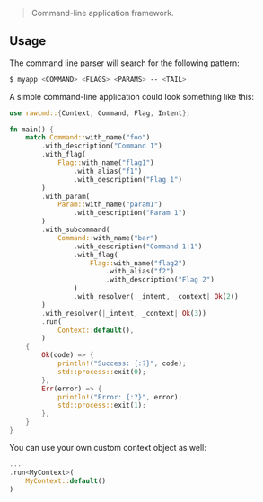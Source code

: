 > Command-line application framework.

## Usage

The command line parser will search for the following pattern:

```sh
$ myapp <COMMAND> <FLAGS> <PARAMS> -- <TAIL>
```

A simple command-line application could look something like this:

```rs
use rawcmd::{Context, Command, Flag, Intent};

fn main() {
    match Command::with_name("foo")
        .with_description("Command 1")
        .with_flag(
            Flag::with_name("flag1")
                .with_alias("f1")
                .with_description("Flag 1")
        )
        .with_param(
            Param::with_name("param1")
                .with_description("Param 1")
        )
        .with_subcommand(
            Command::with_name("bar")
                .with_description("Command 1:1")
                .with_flag(
                    Flag::with_name("flag2")
                        .with_alias("f2")
                        .with_description("Flag 2")
                )
                .with_resolver(|_intent, _context| Ok(2))
        )
        .with_resolver(|_intent, _context| Ok(3))
        .run(
            Context::default(),
        )
    {
        Ok(code) => {
            println!("Success: {:?}", code);
            std::process::exit(0);
        },
        Err(error) => {
            println!("Error: {:?}", error);
            std::process::exit(1);
        },
    }
}
```

You can use your own custom context object as well:

```rs
...
.run<MyContext>(
    MyContext::default()
)
```
